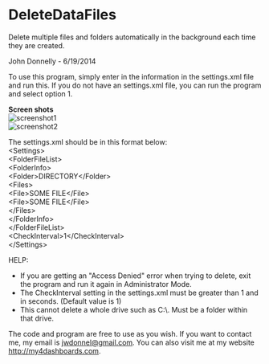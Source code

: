 DeleteDataFiles
===============

Delete multiple files and folders automatically in the background each time they are created.


John Donnelly - 6/19/2014

To use this program, simply enter in the information in the settings.xml file and run this. 
If you do not have an settings.xml file, you can run the program and select option 1.


<b>Screen shots</b><br />
<img alt="screenshot1" src="http://my4dashboards.com/CloudFiles/73e09d1a-6522-4332-9822-983b19e94c38.PNG" />
<br />
<img alt="screenshot2" src="http://my4dashboards.com/CloudFiles/9d4289dc-cb9c-49f1-a747-218004d5c604.PNG" />

The settings.xml should be in this format below:
<br />
&lt;Settings&gt;
<br />
    &lt;FolderFileList&gt;
    <br />
        &lt;FolderInfo&gt;
        <br />
            &lt;Folder&gt;DIRECTORY&lt;/Folder&gt;
            <br />
            &lt;Files&gt;
            <br />
                &lt;File&gt;SOME FILE&lt;/File&gt;
                <br />
                &lt;File&gt;SOME FILE&lt;/File&gt;
                <br />
            &lt;/Files&gt;
            <br />
        &lt;/FolderInfo&gt;
        <br />
    &lt;/FolderFileList&gt;
    <br />
    &lt;CheckInterval&gt;1&lt;/CheckInterval&gt;
    <br />
&lt;/Settings&gt;


HELP:
 - If you are getting an "Access Denied" error when trying to delete, exit the program and run it again in Administrator Mode.
 - The CheckInterval setting in the settings.xml must be greater than 1 and in seconds. (Default value is 1)
 - This cannot delete a whole drive such as C:\\. Must be a folder within that drive.


The code and program are free to use as you wish.
If you want to contact me, my email is jwdonnel@gmail.com. You can also visit me at my website http://my4dashboards.com.
